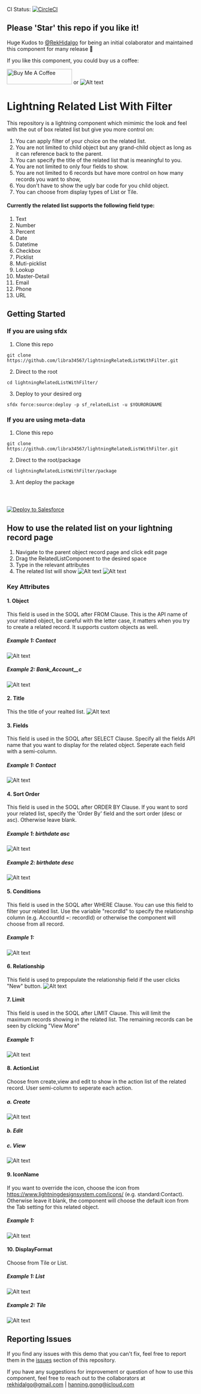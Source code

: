 CI Status: [![CircleCI](https://circleci.com/gh/CharlesHGong/lightningRelatedListWithFilter.svg?style=svg)](https://circleci.com/gh/CharlesHGong/lightningRelatedListWithFilter)

## Please 'Star' this repo if you like it!

Huge Kudos to [@RekHidalgo](https://github.com/RekHidalgo) for being an initial colaborator and maintained this component for many release :tada:

If you like this component, you could buy us a coffee:

<a href="https://www.buymeacoffee.com/CharlesGong" target="_blank"><img src="https://cdn.buymeacoffee.com/buttons/default-orange.png" alt="Buy Me A Coffee" height="41" width="174"></a> or ![Alt text](ReadMeImg/paypalQR.png?raw=true "Donation")

# Lightning Related List With Filter

This repository is a lightning component which mimimic the look and feel with the out of box related list but give you more control on:

1. You can apply filter of your choice on the related list.
2. You are not limited to child object but any grand-child object as long as it can reference back to the parent.
3. You can specify the title of the related list that is meaningful to you.
4. You are not limited to only four fields to show.
5. You are not limited to 6 records but have more control on how many records you want to show,
6. You don't have to show the ugly bar code for you child object.
7. You can choose from display types of List or Tile.


#### Currently the related list supports the following field type:
1. Text
2. Number
3. Percent
4. Date
5. Datetime
6. Checkbox
7. Picklist
8. Muti-picklist
9. Lookup
10. Master-Detail
11. Email
12. Phone
13. URL

## Getting Started
### If you are using sfdx
1. Clone this repo
```
git clone https://github.com/libra34567/lightningRelatedListWithFilter.git
```
2. Direct to the root
```
cd lightningRelatedListWithFilter/
```
3. Deploy to your desired org
```
sfdx force:source:deploy -p sf_relatedList -u $YOURORGNAME
```

### If you are using meta-data
1. Clone this repo
```
git clone https://github.com/libra34567/lightningRelatedListWithFilter.git
```
2. Direct to the root/package
```
cd lightningRelatedListWithFilter/package
```
3. Ant deploy the package
```
 
 
```
<a href="https://githubsfdeploy.herokuapp.com">
  <img alt="Deploy to Salesforce"
       src="https://raw.githubusercontent.com/afawcett/githubsfdeploy/master/deploy.png">
</a>

## How to use the related list on your lightning record page
1. Navigate to the parent object record page and click edit page
2. Drag the RelatedListComponent to the desired space
3. Type in the relevant attributes
4. The related list will show
![Alt text](ReadMeImg/editPage.png?raw=true "Title")
![Alt text](ReadMeImg/dragComponent.png?raw=true "Title")

### Key Attributes
#### 1. Object
This field is used in the SOQL after FROM Clause. This is the API name of your related object, be careful with the letter case, it matters when you try to create a related record. It supports custom objects as well.
##### Example 1: Contact
![Alt text](ReadMeImg/object1.png?raw=true "Title")
##### Example 2: Bank_Account__c
![Alt text](ReadMeImg/object2.png?raw=true "Title")

#### 2. Title
This the title of your realted list.
![Alt text](ReadMeImg/title1.png?raw=true "Title")

#### 3. Fields
This field is used in the SOQL after SELECT Clause. Specify all the fields API name that you want to display for the related object. Seperate each field with a semi-column.
##### Example 1: Contact
![Alt text](ReadMeImg/fieldName1.png?raw=true "Title")

#### 4. Sort Order
This field is used in the SOQL after ORDER BY Clause. If you want to sord your related list, specify the 'Order By' field and the sort order (desc or asc). Otherwise leave blank.
##### Example 1: birthdate asc
![Alt text](ReadMeImg/sortorder1.png?raw=true "Title")
##### Example 2: birthdate desc
![Alt text](ReadMeImg/sortorder2.png?raw=true "Title")

#### 5. Conditions
This field is used in the SOQL after WHERE Clause. You can use this field to filter your related list. Use the variable "recordId" to specify the relationship column (e.g. AccountId =: recordId) or otherwise the component will choose from all record.
##### Example 1:
![Alt text](ReadMeImg/conditions1.png?raw=true "Title")

#### 6. Relationship
This field is used to prepopulate the relationship field if the user clicks "New" button.
![Alt text](ReadMeImg/relationship1.png?raw=true "Title")

#### 7. Limit
This field is used in the SOQL after LIMIT Clause. This will limit the maximum records showing in the related list. The remaining records can be seen by clicking "View More"
##### Example 1:
![Alt text](ReadMeImg/limit1.png?raw=true "Title")


#### 8. ActionList
Choose from create,view and edit to show in the action list of the related record. User semi-column to seperate each action.
##### a. Create
![Alt text](ReadMeImg/relationship1.png?raw=true "Title")
##### b. Edit
##### c. View
![Alt text](ReadMeImg/actionlist1.png?raw=true "Title")

#### 9. IconName
If you want to override the icon, choose the icon from https://www.lightningdesignsystem.com/icons/ (e.g. standard:Contact). Otherwise leave it blank, the component will choose the default icon from the Tab setting for this related object.
##### Example 1:
![Alt text](ReadMeImg/iconName1.png?raw=true "Title")

#### 10. DisplayFormat
Choose from Tile or List.
##### Example 1: List
![Alt text](ReadMeImg/displayFormat1.png?raw=true "Title")
##### Example 2: Tile
![Alt text](ReadMeImg/displayFormat2.png?raw=true "Title")


## Reporting Issues ###

If you find any issues with this demo that you can't fix, feel free to report them in the [issues](https://github.com/libra34567/lightningRelatedListWithFilter/issues) section of this repository.

If you have any suggestions for improvement or question of how to use this component, feel free to reach out to the collaborators at rekhidalgo@gmail.com | hanning.gong@icloud.com
